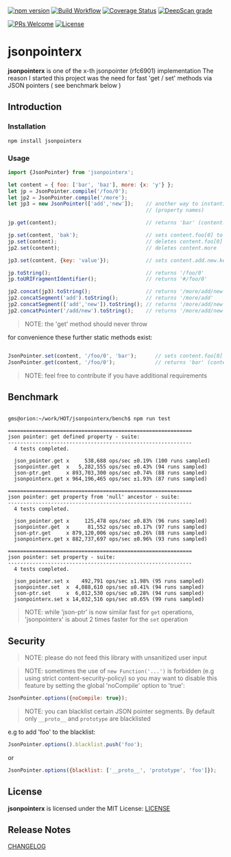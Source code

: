 [![npm version](https://badge.fury.io/js/jsonpointerx.svg)](https://badge.fury.io/js/jsonpointerx)
[![Build Workflow](https://github.com/gms1/HomeOfThings/actions/workflows/build.yml/badge.svg?branch=master)](https://github.com/gms1/HomeOfThings/actions/workflows/build.yml)
[![Coverage Status](https://codecov.io/gh/gms1/HomeOfThings/branch/master/graph/badge.svg?flag=jsonpointerx)](https://codecov.io/gh/gms1/HomeOfThings/packages/js/jsonpointerx)
[![DeepScan grade](https://deepscan.io/api/teams/439/projects/987/branches/1954/badge/grade.svg)](https://deepscan.io/dashboard#view=project&tid=439&pid=987&bid=1954)

[![PRs Welcome](https://img.shields.io/badge/PRs-welcome-brightgreen.svg?style=flat-square)](http://makeapullrequest.com)
[![License](https://img.shields.io/npm/l/jsonpointerx.svg?style=flat-square)](https://github.com/gms1/HomeOfThings/blob/master/packages/js/jsonpointerx/LICENSE)

# jsonpointerx

**jsonpointerx** is one of the x-th jsonpointer (rfc6901) implementation
The reason I started this project was the need for fast 'get / set' methods via JSON pointers ( see benchmark below )

## Introduction

### Installation

```shell
npm install jsonpointerx
```

### Usage

```JavaScript
import {JsonPointer} from 'jsonpointerx';

let content = { foo: ['bar', 'baz'], more: {x: 'y'} };
let jp = JsonPointer.compile('/foo/0');
let jp2 = JsonPointer.compile('/more');
let jp3 = new JsonPointer(['add','new']);    // another way to instantiate a JsonPointer using decoded path segments
                                             // (property names)

jp.get(content);                             // returns 'bar' (content.foo[0])

jp.set(content, 'bak');                      // sets content.foo[0] to 'bak'
jp.set(content);                             // deletes content.foo[0] (does not change the length of the array)
jp2.set(content);                            // deletes content.more

jp3.set(content, {key: 'value'});            // sets content.add.new.key to 'value'

jp.toString();                               // returns '/foo/0'
jp.toURIFragmentIdentifier();                // returns '#/foo/0'

jp2.concat(jp3).toString();                  // returns '/more/add/new'
jp2.concatSegment('add').toString();         // returns '/more/add'
jp2.concatSegment(['add','new']).toString(); // returns '/more/add/new'
jp2.concatPointer('/add/new').toString();    // returns '/more/add/new'

```

> NOTE: the 'get' method should never throw

for convenience these further static methods exist:

```JavaScript

JsonPointer.set(content, '/foo/0', 'bar');      // sets content.foo[0] to 'bar'
JsonPointer.get(content, '/foo/0');             // returns 'bar' (content.foo[0])

```

> NOTE: feel free to contribute if you have additional requirements

## Benchmark

```shell

gms@orion:~/work/HOT/jsonpointerx/bench$ npm run test

============================================================
json pointer: get defined property - suite:
------------------------------------------------------------
  4 tests completed.

  json_pointer.get x     538,688 ops/sec ±0.19% (100 runs sampled)
  jsonpointer.get  x   5,282,555 ops/sec ±0.43% (94 runs sampled)
  json-ptr.get     x 893,703,300 ops/sec ±0.74% (88 runs sampled)
  jsonpointerx.get x 964,196,465 ops/sec ±1.93% (87 runs sampled)

============================================================
json pointer: get property from 'null' ancestor - suite:
------------------------------------------------------------
  4 tests completed.

  json_pointer.get x     125,478 ops/sec ±0.83% (96 runs sampled)
  jsonpointer.get  x      81,552 ops/sec ±0.17% (97 runs sampled)
  json-ptr.get     x 879,120,006 ops/sec ±0.26% (88 runs sampled)
  jsonpointerx.get x 882,737,697 ops/sec ±0.96% (93 runs sampled)

============================================================
json pointer: set property - suite:
------------------------------------------------------------
  4 tests completed.

  json_pointer.set x    492,791 ops/sec ±1.98% (95 runs sampled)
  jsonpointer.set  x  4,088,610 ops/sec ±0.41% (94 runs sampled)
  json-ptr.set     x  6,012,530 ops/sec ±0.28% (94 runs sampled)
  jsonpointerx.set x 14,032,516 ops/sec ±0.65% (99 runs sampled)

```

> NOTE: while 'json-ptr' is now similar fast for `get` operations, 'jsonpointerx' is about 2 times faster for the `set` operation

## Security

> NOTE: please do not feed this library with unsanitized user input

> NOTE: sometimes the use of `new Function('...')` is forbidden (e.g using strict content-security-policy)
> so you may want to disable this feature by setting the global 'noCompile' option to 'true':

```JavaScript
JsonPointer.options({noCompile: true});
```

> NOTE: you can blacklist certain JSON pointer segments. By default only `__proto__` and `prototype` are blacklisted

e.g to add 'foo' to the blacklist:

```JavaScript
JsonPointer.options().blacklist.push('foo');
```

or

```Javascript
JsonPointer.options({blacklist: ['__proto__', 'prototype', 'foo']});
```

## License

**jsonpointerx** is licensed under the MIT License:
[LICENSE](./LICENSE)

## Release Notes

[CHANGELOG](./CHANGELOG.md)
